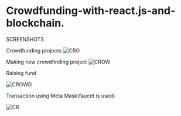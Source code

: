 # Crowdfunding-with-react.js-and-blockchain.

SCREENSHOTS

Crowdfunding projects
![CRO](https://github.com/ts1407/Crowdfunding-with-react.js-and-blockchain./assets/98187632/4ce77916-fd91-40ed-b561-bf053fac77be)

Making new crowdfinding project
![CROW](https://github.com/ts1407/Crowdfunding-with-react.js-and-blockchain./assets/98187632/9db5eb6a-ae36-4b0e-9e3a-fb6a9676b668)

Raising fund

![CROWD](https://github.com/ts1407/Crowdfunding-with-react.js-and-blockchain./assets/98187632/e5d8c040-5041-4c09-9f75-bd85cb8a6136)


Transaction using Meta Mask(faucet is used)

![CR](https://github.com/ts1407/Crowdfunding-with-react.js-and-blockchain./assets/98187632/6f719c82-69ef-407b-89e4-52f7d105693f)
